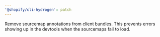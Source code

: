 ```yaml
---
'@shopify/cli-hydrogen': patch
---
```


Remove sourcemap annotations from client bundles. This prevents errors showing up in the devtools when the sourcemaps fail to load.
